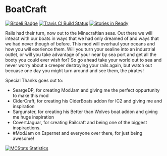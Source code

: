 BoatCraft
=========

[![Bitdeli Badge](https://d2weczhvl823v0.cloudfront.net/k2b6s9j/BoatCraft/trend.png)](https://bitdeli.com/free "Bitdeli Badge")
[![Travis CI Build Status](https://travis-ci.org/k2b6s9j/BoatCraft.png?branch=master)](https://travis-ci.org/k2b6s9j/BoatCraft)
[![Stories in Ready](https://badge.waffle.io/k2b6s9j/BoatCraft.png?label=ready)](https://waffle.io/k2b6s9j/BoatCraft)

Rails had their turn, now out to the Minecraftian seas. Out there we will inteact with our boats in ways that we had only dreamed of and ways that we had never though of before. This mod will overhaul your oceans and how you will exerience them. Will you turn your sealine into an industrial outlet, or will you take advantage of your near by sea port and get all the booty you could ever wish for? So go ahead take your world out to sea and never worry about a creeper destroying your rails again, but watch out becuase one day you might turn around and see them, the pirates!

Special Thanks goes out to:
- SeargeDP, for creating ModJam and giving me the perfect oppurtunity to make this mod
- CiderCraft, for creating his CiderBoats addon for IC2 and giving me and inspiration
- Sargunster, for creating his Better than Wolves boat addon and giving me huge inspiration
- CovertJaguar, for creating Railcraft and being one of the biggest inspiractions.
- #ModJam on Espernet and everyone over there, for just being awesome!

[![MCStats Statistics](http://api.mcstats.org/signature/BoatCraft.png)](http://mcstats.org/plugin/BoatCraft)
